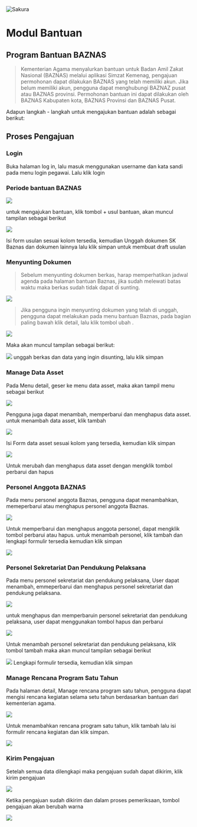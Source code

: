 <img alt="Sakura" id="readme-logo" src="https://kemenag.go.id/assets/imgs/theme/logo.png"/>

# Modul Bantuan

## Program Bantuan BAZNAS

> Kementerian Agama menyalurkan bantuan untuk Badan Amil Zakat Nasional (BAZNAS) melalui aplikasi Simzat Kemenag, pengajuan permohonan dapat dilakukan BAZNAS yang telah memiliki akun. Jika belum memiliki akun, pengguna dapat menghubungi BAZNAZ pusat atau BAZNAS provinsi. Permohonan bantuan ini dapat dilakukan oleh BAZNAS Kabupaten kota, BAZNAS Provinsi dan BAZNAS Pusat.

Adapun langkah - langkah untuk mengajukan bantuan adalah sebagai berikut:

## Proses Pengajuan

### Login

Buka halaman log in, lalu masuk menggunakan username dan kata sandi pada menu login pegawai. Lalu klik login

### Periode bantuan BAZNAS

![](https://apps.syscloud.my.id/docs_app/images/1742305025.png)

untuk mengajukan bantuan, klik tombol + usul bantuan, akan muncul tampilan sebagai berikut

![](https://apps.syscloud.my.id/docs_app/images/1742305041.png)

Isi form usulan sesuai kolom tersedia, kemudian Unggah dokumen SK Baznas dan dokumen lainnya lalu klik simpan untuk membuat draft usulan

### Menyunting Dokumen

> Sebelum menyunting dokumen berkas, harap memperhatikan jadwal agenda pada halaman bantuan Baznas, jika sudah melewati batas waktu maka berkas sudah tidak dapat di sunting.

![](https://apps.syscloud.my.id/docs_app/images/1742305091.png)

> Jika pengguna ingin menyunting dokumen yang telah di unggah, pengguna dapat melakukan pada menu bantuan Baznas, pada bagian paling bawah klik detail, lalu klik tombol ubah .

![](https://apps.syscloud.my.id/docs_app/images/1742305056.png)

Maka akan muncul tampilan sebagai berikut:

![](https://apps.syscloud.my.id/docs_app/images/1742305075.png)
unggah berkas dan data yang ingin disunting, lalu klik simpan

### Manage Data Asset

Pada Menu detail, geser ke menu data asset, maka akan tampil menu sebagai berikut

![](https://apps.syscloud.my.id/docs_app/images/1742305107.png)

Pengguna juga dapat menambah, memperbarui dan menghapus data asset. untuk menambah data asset, klik tambah

![](https://apps.syscloud.my.id/docs_app/images/1742305122.png)

Isi Form data asset sesuai kolom yang tersedia, kemudian klik simpan

![](https://apps.syscloud.my.id/docs_app/images/1742305137.png)

Untuk merubah dan menghapus data asset dengan mengklik tombol perbarui dan hapus

### Personel Anggota BAZNAS

Pada menu personel anggota Baznas, pengguna dapat menambahkan, memeperbarui atau menghapus personel anggota Baznas.

![](https://apps.syscloud.my.id/docs_app/images/1742305317.png)

Untuk memperbarui dan menghapus anggota personel, dapat mengklik tombol perbarui atau hapus.
untuk menambah personel, klik tambah dan lengkapi formulir tersedia kemudian klik simpan

![](https://apps.syscloud.my.id/docs_app/images/1742305333.png)

### Personel Sekretariat Dan Pendukung Pelaksana

Pada menu personel sekretariat dan pendukung pelaksana, User dapat menambah, emmeperbarui dan menghapus personel sekretariat dan pendukung pelaksana.

![](https://apps.syscloud.my.id/docs_app/images/1742305350.png)

untuk menghapus dan memperbaruin personel sekretariat dan pendukung pelaksana, user dapat menggunakan tombol hapus dan perbarui

![](https://apps.syscloud.my.id/docs_app/images/1742305350.png)

Untuk menambah personel sekretariat dan pendukung pelaksana, klik tombol tambah maka akan muncul tampilan sebagai berikut

![](https://apps.syscloud.my.id/docs_app/images/1742305366.png)
Lengkapi formulir tersedia, kemudian klik simpan

### Manage Rencana Program Satu Tahun

Pada halaman detail, Manage rencana program satu tahun, pengguna dapat mengisi rencana kegiatan selama setu tahun berdasarkan bantuan dari kementerian agama.

![](https://apps.syscloud.my.id/docs_app/images/1742305382.png)

Untuk menambahkan rencana program satu tahun, klik tambah lalu isi formulir rencana kegiatan dan klik simpan.

![](https://apps.syscloud.my.id/docs_app/images/1742305398.png)

### Kirim Pengajuan

Setelah semua data dilengkapi maka pengajuan sudah dapat dikirim, klik kirim pengajuan

![](https://apps.syscloud.my.id/docs_app/images/1742305414.png)

Ketika pengajuan sudah dikirim dan dalam proses pemeriksaan, tombol pengajuan akan berubah warna

![](https://apps.syscloud.my.id/docs_app/images/1742305435.png)
